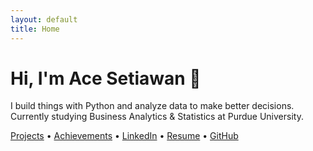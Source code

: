 ```yaml
---
layout: default
title: Home
---
```


# Hi, I'm Ace Setiawan 👋

I build things with Python and analyze data to make better decisions.  
Currently studying Business Analytics & Statistics at Purdue University.

[Projects](/projects) • [Achievements](/achievements) • [LinkedIn](https://linkedin.com/in/akmalset) • [Resume](/assets/pdf/Setiawan,%20Ace%20Resume.pdf) • [GitHub](https://github.com/acepocalypse)
